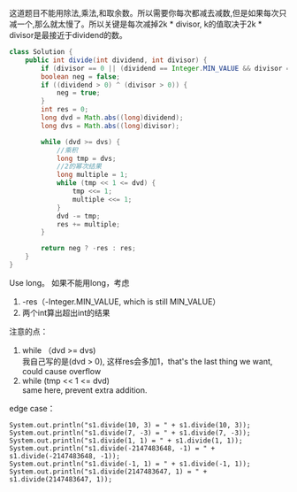 这道题目不能用除法,乘法,和取余数。所以需要你每次都减去减数,但是如果每次只减一个,那么就太慢了。所以关键是每次减掉2k \* divisor, k的值取决于2k \* divisor是最接近于dividend的数。

```java
class Solution {
    public int divide(int dividend, int divisor) {
        if (divisor == 0 || (dividend == Integer.MIN_VALUE && divisor == -1)) return Integer.MAX_VALUE;
        boolean neg = false;
        if ((dividend > 0) ^ (divisor > 0)) {
            neg = true;
        }
        int res = 0;
        long dvd = Math.abs((long)dividend);
        long dvs = Math.abs((long)divisor);

        while (dvd >= dvs) {
            //乘积
            long tmp = dvs;
            //2的幂次结果
            long multiple = 1;
            while (tmp << 1 <= dvd) {
                tmp <<= 1;
                multiple <<= 1;
            }
            dvd -= tmp;
            res += multiple;
        }

        return neg ? -res : res;
    }
}
```

Use long。
如果不能用long，考虑
1. -res（-Integer.MIN_VALUE, which is still MIN_VALUE）
2. 两个int算出超出int的结果

注意的点：
1. while （dvd >= dvs)  
我自己写的是(dvd > 0), 这样res会多加1，that's the last thing we want, could cause overflow
2. while (tmp << 1 <= dvd)  
same here, prevent extra addition.


edge case：
```
System.out.println("s1.divide(10, 3) = " + s1.divide(10, 3));
System.out.println("s1.divide(7, -3) = " + s1.divide(7, -3));
System.out.println("s1.divide(1, 1) = " + s1.divide(1, 1));
System.out.println("s1.divide(-2147483648, -1) = " + s1.divide(-2147483648, -1));
System.out.println("s1.divide(-1, 1) = " + s1.divide(-1, 1));
System.out.println("s1.divide(2147483647, 1) = " + s1.divide(2147483647, 1));
```
